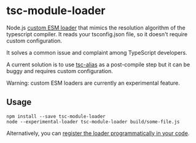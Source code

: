 # tsc-module-loader

Node.js [custom ESM loader](https://nodejs.org/api/esm.html#loaders) that mimics the resolution algorithm of the typescript compiler. It reads your tsconfig.json file, so it doesn't require custom configuration.

It solves a common issue and complaint among TypeScript developers.

A current solution is to use [tsc-alias](https://github.com/justkey007/tsc-alias) as a post-compile step but it can be buggy and requires custom configuration.

Warning: custom ESM loaders are currently an experimental feature.

## Usage

```console
npm install --save tsc-module-loader
node --experimental-loader tsc-module-loader build/some-file.js
```

Alternatively, you can [register the loader programmatically in your code](https://nodejs.org/api/module.html#moduleregister).
